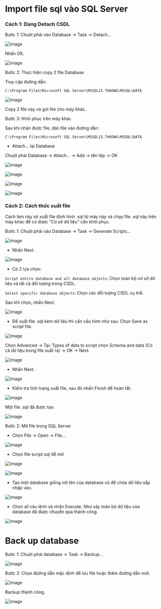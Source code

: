 # Import file sql vào SQL Server

### Cách 1: Dùng Detach CSDL

Bước 1: Chuột phải vào Database -> Task -> Detach...

![image](https://user-images.githubusercontent.com/111716161/191416520-f95c15e3-b6d3-45c6-86be-f359eadcab3d.png)

Nhấn OK.

![image](https://user-images.githubusercontent.com/111716161/191416598-d7093730-87ac-4f16-b4e4-88f52e5a03a0.png)

Bước 2: Thực hiện copy 2 file Database

Truy cập đường dẫn:

```
C:\Program Files\Microsoft SQL Server\MSSQL15.THUONG\MSSQL\DATA
```

![image](https://user-images.githubusercontent.com/111716161/191417031-8c09e1e7-4593-4289-a357-1a88df616b25.png)

Copy 2 file này và gửi file cho máy khác.

Bước 3: Khôi phục trên máy khác

Sau khi nhận được file, dán file vào đường dẫn:

```
C:\Program Files\Microsoft SQL Server\MSSQL15.THUONG\MSSQL\DATA
```

- Attach... lại Database

Chuột phải Database -> Attach... -> Add -> tên tệp -> OK

![image](https://user-images.githubusercontent.com/111716161/191418034-6fe6dcb6-2da5-440b-b07b-e955a916c500.png)

![image](https://user-images.githubusercontent.com/111716161/191418100-794d6a43-0747-49cb-8e51-5e74301113e1.png)

![image](https://user-images.githubusercontent.com/111716161/191418141-60dde6af-d6ef-4b9b-99f4-d1e9a500ed76.png)

![image](https://user-images.githubusercontent.com/111716161/191418185-8c49086d-4fb4-4516-a474-c8d1e7a60c77.png)

### Cách 2: Cách thức xuất file

Cách làm này sẽ xuất file định hình .sql từ máy này và chạy file .sql này trên máy khác để có được “Cơ sở dữ liệu” cần khôi phục.

Bước 1: Chuột phải vào Database -> Task -> Generate Scripts...

![image](https://user-images.githubusercontent.com/111716161/191432292-8d66ba81-9cda-47e1-a1ab-e85cd6acccc5.png)

- Nhấn Next.

![image](https://user-images.githubusercontent.com/111716161/191432790-78850796-c785-48ce-8b79-4e403ee99c97.png)

- Có 2 lựa chọn: 

`Script entire database and all database objects`: Chọn toàn bộ cơ sở dữ liệu và tất cả đối tượng trong CSDL.

`Select specific database objects`: Chọn các đối tượng CSDL cụ thể. 

Sau khi chọn, nhấn Next. 

![image](https://user-images.githubusercontent.com/111716161/191435724-26f00aa2-486c-430e-828d-9c545a796532.png)

- Để xuất file .sql kèm dữ liệu thì cần cấu hình như sau: Chọn Save as script file.

![image](https://user-images.githubusercontent.com/111716161/191436955-fefc46ae-ecea-4caa-aa1e-fd39a3e89134.png)

Chọn Advanced -> Tại: Types of data to script chọn Schema and data (Có cả dữ liệu trong file xuất ra) -> OK -> Next.

![image](https://user-images.githubusercontent.com/111716161/191435984-8ba7520d-74ef-4230-89d9-8863193db7f1.png)

- Nhấn Next.

![image](https://user-images.githubusercontent.com/111716161/191437028-38fac58d-db33-48a9-843a-47d56781a3ea.png)

- Kiểm tra tình trạng xuất file, sau đó nhấn Finish để hoàn tất.

![image](https://user-images.githubusercontent.com/111716161/191436286-130f306a-6f70-4f1c-8080-40f9700f8a23.png)

Một file .sql đã được tạo.

![image](https://user-images.githubusercontent.com/111716161/191437186-b7e14db5-33b3-4be4-88e7-c862b3ba4c4c.png)

Bước 2: Mở file trong SQL Server

- Chọn File -> Open -> File...

![image](https://user-images.githubusercontent.com/111716161/191439277-c1591451-b6ef-4d2d-ba3d-c834fea918b7.png)

- Chọn file script.sql để mở. 

![image](https://user-images.githubusercontent.com/111716161/191439430-6dc99941-7e78-44f3-ad6d-fe9ff6ea8f60.png)

![image](https://user-images.githubusercontent.com/111716161/191439569-918c7aa7-7b9b-46e4-a20f-e9aae626e94a.png)

- Tạo một database giống với tên của database cũ để chứa dữ liệu sắp nhập vào.

![image](https://user-images.githubusercontent.com/111716161/191439775-7b0077da-d8da-4375-90df-c457dea29947.png)

-  Chọn all câu lệnh và nhấn Execute. Như vậy toàn bộ dữ liệu của database đã được chuyển qua thành công. 

![image](https://user-images.githubusercontent.com/111716161/191439933-e947be86-9e6f-4205-9c55-afcfd3ddc518.png)

# Back up database

Bước 1: Chuột phải database -> Task -> Backup...

![image](https://user-images.githubusercontent.com/111716161/191442511-073c550c-5339-4aff-b3e7-cc1e5a1bbc8f.png)

Bước 2: Chọn đường dẫn mặc định để lưu file hoặc thêm đường dẫn mới. 

![image](https://user-images.githubusercontent.com/111716161/191442920-fedac984-261b-4527-b33d-3038a7449f0e.png)

Backup thành công. 

![image](https://user-images.githubusercontent.com/111716161/191443018-b9adbdec-7406-41e9-b83a-4ef325ccf43c.png)




